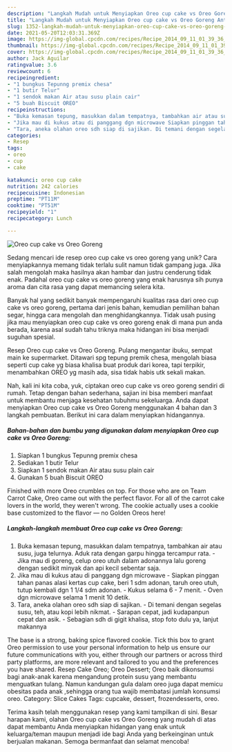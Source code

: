 ```yaml
---
description: "Langkah Mudah untuk Menyiapkan Oreo cup cake vs Oreo Goreng Anti Gagal"
title: "Langkah Mudah untuk Menyiapkan Oreo cup cake vs Oreo Goreng Anti Gagal"
slug: 1352-langkah-mudah-untuk-menyiapkan-oreo-cup-cake-vs-oreo-goreng-anti-gagal
date: 2021-05-20T12:03:31.369Z
image: https://img-global.cpcdn.com/recipes/Recipe_2014_09_11_01_39_36_344_24835ff53a4cb233f4fc/680x482cq70/oreo-cup-cake-vs-oreo-goreng-foto-resep-utama.jpg
thumbnail: https://img-global.cpcdn.com/recipes/Recipe_2014_09_11_01_39_36_344_24835ff53a4cb233f4fc/680x482cq70/oreo-cup-cake-vs-oreo-goreng-foto-resep-utama.jpg
cover: https://img-global.cpcdn.com/recipes/Recipe_2014_09_11_01_39_36_344_24835ff53a4cb233f4fc/680x482cq70/oreo-cup-cake-vs-oreo-goreng-foto-resep-utama.jpg
author: Jack Aguilar
ratingvalue: 3.6
reviewcount: 6
recipeingredient:
- "1 bungkus Tepunng premix chesa"
- "1 butir Telur"
- "1 sendok makan Air atau susu plain cair"
- "5 buah Biscuit OREO"
recipeinstructions:
- "Buka kemasan tepung, masukkan dalam tempatnya, tambahkan air atau susu, juga telurnya. Aduk rata dengan garpu hingga tercampur rata. Jika mau di goreng, celup oreo utuh dalam adonannya lalu goreng dengan sedikit minyak dan api kecil sebentar saja."
- "Jika mau di kukus atau di panggang dgn microwave Siapkan pinggan tahan panas alasi kertas cup cake, beri 1 sdm adonan, taruh oreo utuh, tutup kembali dgn 1 1/4 sdm adonan. Kukus selama 6 - 7 menit. Oven dgn microwave selama 1 menit 10 detik."
- "Tara, aneka olahan oreo sdh siap di sajikan. Di temani dengan segelas susu, teh, atau kopi lebih nikmat. Sarapan cepat, jadi kudapanpun cepat dan asik. Sebagian sdh di gigit khalisa, stop foto dulu ya, lanjut makannya"
categories:
- Resep
tags:
- oreo
- cup
- cake

katakunci: oreo cup cake 
nutrition: 242 calories
recipecuisine: Indonesian
preptime: "PT11M"
cooktime: "PT51M"
recipeyield: "1"
recipecategory: Lunch

---
```



![Oreo cup cake vs Oreo Goreng](https://img-global.cpcdn.com/recipes/Recipe_2014_09_11_01_39_36_344_24835ff53a4cb233f4fc/680x482cq70/oreo-cup-cake-vs-oreo-goreng-foto-resep-utama.jpg)

Sedang mencari ide resep oreo cup cake vs oreo goreng yang unik? Cara menyiapkannya memang tidak terlalu sulit namun tidak gampang juga. Jika salah mengolah maka hasilnya akan hambar dan justru cenderung tidak enak. Padahal oreo cup cake vs oreo goreng yang enak harusnya sih punya aroma dan cita rasa yang dapat memancing selera kita.

Banyak hal yang sedikit banyak mempengaruhi kualitas rasa dari oreo cup cake vs oreo goreng, pertama dari jenis bahan, kemudian pemilihan bahan segar, hingga cara mengolah dan menghidangkannya. Tidak usah pusing jika mau menyiapkan oreo cup cake vs oreo goreng enak di mana pun anda berada, karena asal sudah tahu triknya maka hidangan ini bisa menjadi suguhan spesial.

Resep Oreo cup cake vs Oreo Goreng. Pulang mengantar ibuku, sempat main ke supermarket. Ditawari spg tepung premik chesa, mengolah biasa seperti cup cake yg biasa khalisa buat produk dari korea, tapi terpikir, menambahkan OREO yg masih ada, sisa tidak habis utk sekali makan.


Nah, kali ini kita coba, yuk, ciptakan oreo cup cake vs oreo goreng sendiri di rumah. Tetap dengan bahan sederhana, sajian ini bisa memberi manfaat untuk membantu menjaga kesehatan tubuhmu sekeluarga. Anda dapat menyiapkan Oreo cup cake vs Oreo Goreng menggunakan 4 bahan dan 3 langkah pembuatan. Berikut ini cara dalam menyiapkan hidangannya.

<!--inarticleads1-->

##### Bahan-bahan dan bumbu yang digunakan dalam menyiapkan Oreo cup cake vs Oreo Goreng:

1. Siapkan 1 bungkus Tepunng premix chesa
1. Sediakan 1 butir Telur
1. Siapkan 1 sendok makan Air atau susu plain cair
1. Gunakan 5 buah Biscuit OREO


Finished with more Oreo crumbles on top. For those who are on Team Carrot Cake, Oreo came out with the perfect flavor. For all of the carrot cake lovers in the world, they weren&#39;t wrong. The cookie actually uses a cookie base customized to the flavor — no Golden Oreos here! 

<!--inarticleads2-->

##### Langkah-langkah membuat Oreo cup cake vs Oreo Goreng:

1. Buka kemasan tepung, masukkan dalam tempatnya, tambahkan air atau susu, juga telurnya. Aduk rata dengan garpu hingga tercampur rata. - Jika mau di goreng, celup oreo utuh dalam adonannya lalu goreng dengan sedikit minyak dan api kecil sebentar saja.
1. Jika mau di kukus atau di panggang dgn microwave - Siapkan pinggan tahan panas alasi kertas cup cake, beri 1 sdm adonan, taruh oreo utuh, tutup kembali dgn 1 1/4 sdm adonan. - Kukus selama 6 - 7 menit. - Oven dgn microwave selama 1 menit 10 detik.
1. Tara, aneka olahan oreo sdh siap di sajikan. - Di temani dengan segelas susu, teh, atau kopi lebih nikmat. - Sarapan cepat, jadi kudapanpun cepat dan asik. - Sebagian sdh di gigit khalisa, stop foto dulu ya, lanjut makannya


The base is a strong, baking spice flavored cookie. Tick this box to grant Oreo permission to use your personal information to help us ensure our future communications with you, either through our partners or across third party platforms, are more relevant and tailored to you and the preferences you have shared. Resep Cake Oreo; Oreo Dessert; Oreo baik dikonsumsi bagi anak-anak karena mengandung protein susu yang membantu menguatkan tulang. Namun kandungan gula dalam oreo juga dapat memicu obesitas pada anak ,sehingga orang tua wajib membatasi jumlah konsumsi oreo. Category: Slice Cakes Tags: cupcake, dessert, frozendesserts, oreo. 

Terima kasih telah menggunakan resep yang kami tampilkan di sini. Besar harapan kami, olahan Oreo cup cake vs Oreo Goreng yang mudah di atas dapat membantu Anda menyiapkan hidangan yang enak untuk keluarga/teman maupun menjadi ide bagi Anda yang berkeinginan untuk berjualan makanan. Semoga bermanfaat dan selamat mencoba!
